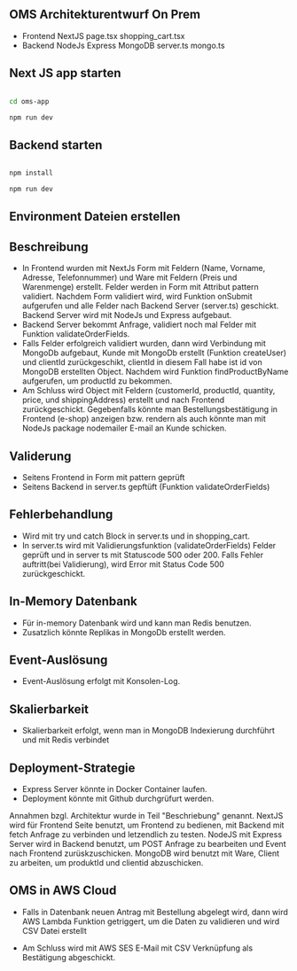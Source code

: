 ## OMS Architekturentwurf On Prem 

- Frontend 
    NextJS
        page.tsx
        shopping_cart.tsx
- Backend
    NodeJs
    Express
    MongoDB
        server.ts
        mongo.ts

## Next JS app starten 

```bash

cd oms-app

npm run dev

```

## Backend starten

```bash

npm install

npm run dev

```
## Environment Dateien erstellen 

## Beschreibung

- In Frontend wurden mit NextJs Form mit Feldern (Name, Vorname, Adresse, Telefonnummer) und Ware mit Feldern (Preis und        Warenmenge) erstellt. Felder werden in Form mit Attribut pattern validiert.
  Nachdem Form validiert wird, wird Funktion onSubmit aufgerufen und alle Felder nach Backend Server (server.ts) geschickt. 
  Backend Server wird mit NodeJs und Express aufgebaut.
- Backend Server bekommt Anfrage, validiert noch mal Felder mit Funktion validateOrderFields.
- Falls Felder erfolgreich validiert wurden, dann wird Verbindung mit MongoDb aufgebaut, Kunde mit MongoDb erstellt (Funktion createUser) und clientId zurückgeschikt, clientId in diesem Fall habe ist id von MongoDB erstellten Object. Nachdem wird Funktion findProductByName aufgerufen, um productId zu bekommen.
- Am Schluss wird Object mit Feldern (customerId, productId, quantity, price, und shippingAddress) erstellt und nach Frontend 
    zurückgeschickt. Gegebenfalls könnte man Bestellungsbestätigung in Frontend (e-shop) anzeigen bzw. rendern als auch könnte man mit NodeJs package nodemailer E-mail an Kunde schicken.

## Validerung 

- Seitens Frontend in Form mit pattern geprüft
- Seitens Backend in server.ts gepftüft (Funktion validateOrderFields)

## Fehlerbehandlung

- Wird mit try und catch Block in server.ts und in shopping_cart.
- In server.ts wird mit Validierungsfunktion (validateOrderFields) Felder geprüft und in server ts mit Statuscode 500 oder 200. Falls Fehler auftritt(bei Validierung), wird Error mit Status Code 500 zurückgeschickt.    

## In-Memory Datenbank

- Für in-memory Datenbank wird und kann man Redis benutzen.
- Zusatzlich könnte Replikas in MongoDb erstellt werden.

## Event-Auslösung

- Event-Auslösung erfolgt mit Konsolen-Log. 

## Skalierbarkeit

- Skalierbarkeit erfolgt, wenn man in MongoDB Indexierung durchführt und mit Redis verbindet

## Deployment-Strategie 

- Express Server könnte in Docker Container laufen.
- Deployment könnte mit Github durchgrüfurt werden.

Annahmen bzgl. Architektur wurde in Teil "Beschriebung" genannt. NextJS wird für Frontend Seite benutzt, um Frontend zu bedienen, mit Backend mit fetch Anfrage zu verbinden und letzendlich zu testen. NodeJS mit Express Server wird in Backend benutzt, um POST Anfrage zu bearbeiten und Event nach Frontend zurüskzuschicken. MongoDB wird benutzt mit Ware, Client zu arbeiten, um produktId und clientid abzuschicken.

## OMS in AWS Cloud 

- Falls in Datenbank neuen Antrag mit Bestellung abgelegt wird, dann wird AWS Lambda Funktion getriggert, um die Daten zu validieren und wird CSV Datei erstellt 

- Am Schluss wird mit AWS SES E-Mail mit CSV Verknüpfung als Bestätigung abgeschickt.

